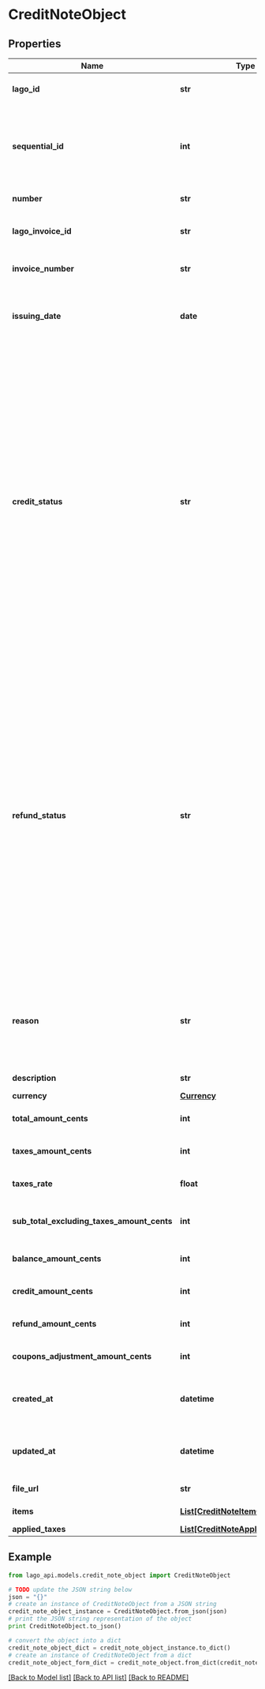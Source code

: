 # CreditNoteObject


## Properties

Name | Type | Description | Notes
------------ | ------------- | ------------- | -------------
**lago_id** | **str** | The credit note unique identifier, created by Lago. | 
**sequential_id** | **int** | The sequential identifier of the credit note, specifically scoped on the associated invoice. It provides a unique numerical identifier for the credit note within the context of the invoice. | 
**number** | **str** | The credit note unique number. | 
**lago_invoice_id** | **str** | Unique identifier assigned to the invoice that the credit note belongs to | 
**invoice_number** | **str** | The invoice unique number, related to the credit note. | 
**issuing_date** | **date** | The date of creation of the credit note. It follows the ISO 8601 date format and provides the specific date when the credit note was created. | 
**credit_status** | **str** | The status of the credit portion of the credit note. It indicates the current state or condition of the credit amount associated with the credit note. The possible values for this field are:  - &#x60;available&#x60;: this status indicates that an amount remains available for future usage. The credit can be applied towards future transactions or invoices. - &#x60;consumed&#x60;: this status indicates that the credit amount has been fully consumed. The remaining amount is 0, indicating that the credit has been utilized in its entirety. - &#x60;voided&#x60;: this status indicates that the remaining amount of the credit cannot be used any further. The credit has been voided and is no longer available for application or redemption. | [optional] 
**refund_status** | **str** | The status of the refund portion of the credit note. It indicates the current state or condition of the refund associated with the credit note. The possible values for this field are:  - &#x60;pending&#x60;: this status indicates that the refund is pending execution. The refund request has been initiated but has not been processed or completed yet. - &#x60;succeeded&#x60;: this status indicates that the refund has been successfully executed. The refund amount has been processed and returned to the customer or the designated recipient. - &#x60;failed&#x60;: this status indicates that the refund failed to execute. The refund request encountered an error or unsuccessful processing, and the refund amount could not be returned. | [optional] 
**reason** | **str** | The reason of the credit note creation. Possible values are &#x60;duplicated_charge&#x60;, &#x60;product_unsatisfactory&#x60;, &#x60;order_change&#x60;, &#x60;order_cancellation&#x60;, &#x60;fraudulent_charge&#x60; or &#x60;other&#x60;. | 
**description** | **str** | The description of the credit note. | [optional] 
**currency** | [**Currency**](Currency.md) |  | 
**total_amount_cents** | **int** | The total amount of the credit note, expressed in cents. | 
**taxes_amount_cents** | **int** | The tax amount of the credit note, expressed in cents. | 
**taxes_rate** | **float** | The tax rate associated with this specific credit note. | 
**sub_total_excluding_taxes_amount_cents** | **int** | The subtotal of the credit note excluding any applicable taxes, expressed in cents. | 
**balance_amount_cents** | **int** | The remaining credit note amount, expressed in cents. | 
**credit_amount_cents** | **int** | The credited amount of the credit note, expressed in cents. | 
**refund_amount_cents** | **int** | The refunded amount of the credit note, expressed in cents. | 
**coupons_adjustment_amount_cents** | **int** | The pro-rated amount of the coupons applied to the source invoice. | 
**created_at** | **datetime** | The date when the credit note was created. It is expressed in Coordinated Universal Time (UTC). | 
**updated_at** | **datetime** | The date when the credit note was last updated. It is expressed in Coordinated Universal Time (UTC). | 
**file_url** | **str** | The PDF file of the credit note. | [optional] 
**items** | [**List[CreditNoteItemObject]**](CreditNoteItemObject.md) | Array of credit note’s items. | [optional] 
**applied_taxes** | [**List[CreditNoteAppliedTaxObject]**](CreditNoteAppliedTaxObject.md) |  | [optional] 

## Example

```python
from lago_api.models.credit_note_object import CreditNoteObject

# TODO update the JSON string below
json = "{}"
# create an instance of CreditNoteObject from a JSON string
credit_note_object_instance = CreditNoteObject.from_json(json)
# print the JSON string representation of the object
print CreditNoteObject.to_json()

# convert the object into a dict
credit_note_object_dict = credit_note_object_instance.to_dict()
# create an instance of CreditNoteObject from a dict
credit_note_object_form_dict = credit_note_object.from_dict(credit_note_object_dict)
```
[[Back to Model list]](../README.md#documentation-for-models) [[Back to API list]](../README.md#documentation-for-api-endpoints) [[Back to README]](../README.md)



